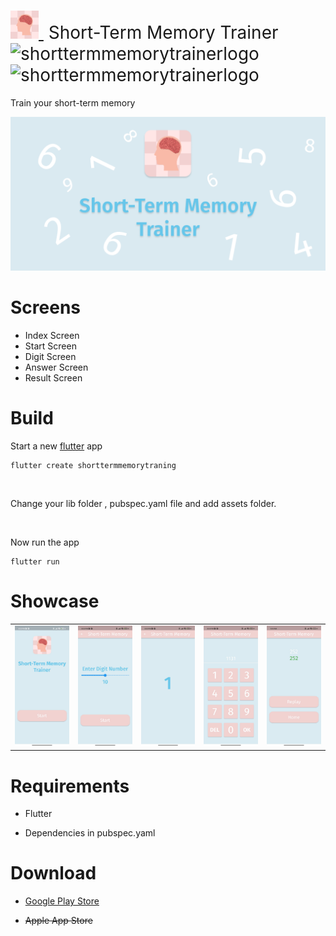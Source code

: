 <h1 style="font-weight:normal">
  <a href="https://atasoya.com">
    <img src=assets/images/logo.png alt="shorttermmemorytrainerlogo" width=45>
  </a>
  &nbsp;Short-Term Memory Trainer&nbsp;
  <img src=https://img.shields.io/badge/release-1.0.0-green alt="shorttermmemorytrainerlogo" width=75>
  <img src=https://img.shields.io/badge/Flutter%20-3.0.5-blue alt="shorttermmemorytrainerlogo" width=75>
</h1>
Train your short-term memory
<br>

<p align="center"> 
  <img alt="banner" src="assets/images/banner.png">
</p>

Screens
========
* Index Screen 
* Start Screen
* Digit Screen
* Answer Screen
* Result Screen

Build 
===========
Start a new [flutter](https://flutter.dev/docs/get-started/test-drive?tab=terminal) app

```
flutter create shorttermmemorytraning
```
<br>

Change your lib folder , pubspec.yaml file and add assets folder.

<br>

Now run the app

```
flutter run 
```

Showcase
========
<center>
  <table>
    <tr>
      <td><a href="https://play.google.com/store/apps/details?id=com.atasoya.shorttermmemorytraning"><img width="120" alt="chdemko" src="assets/images/p1.jpg"></a></td>
      <td><a href="https://play.google.com/store/apps/details?id=com.atasoya.shorttermmemorytraning"><img width="120" alt="chendaniely" src="assets/images/p2.jpg"></a></td>
      <td><a href="https://play.google.com/store/apps/details?id=com.atasoya.shorttermmemorytraning"><img width="120" alt="lauragift21" src="assets/images/p3.jpg"></a></td>
      <td><a href="https://play.google.com/store/apps/details?id=com.atasoya.shorttermmemorytraning"><img width="120" alt="maracuja-juice" src="assets/images/p4.jpg"></a></td>
      <td><a href="https://play.google.com/store/apps/details?id=com.atasoya.shorttermmemorytraning"><img width="120" alt="maracuja-juice" src="assets/images/p5.jpg"></a></td>      
    </tr>
  </table>
</center>

Requirements
============
* Flutter

* Dependencies in pubspec.yaml

Download
============
* [Google Play Store](https://play.google.com/store/apps/details?id=com.atasoya.shorttermmemorytraning)

* ~~Apple App Store~~

